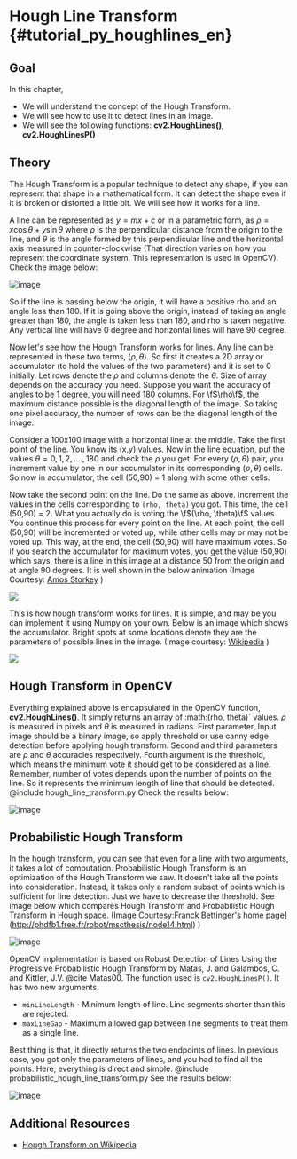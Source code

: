 # Hough Line Transform {#tutorial_py_houghlines_en}

## Goal

In this chapter,
-   We will understand the concept of the Hough Transform.
-   We will see how to use it to detect lines in an image.
-   We will see the following functions: **cv2.HoughLines()**, **cv2.HoughLinesP()**

## Theory

The Hough Transform is a popular technique to detect any shape, if you can represent that shape in a mathematical form. It can detect the shape even if it is broken or distorted a little bit. We will see how it works for a line.

A line can be represented as $y = mx+c$ or in a parametric form, as $\rho = x \cos \theta + y \sin \theta$ where $\rho$ is the perpendicular distance from the origin to the line, and $\theta$ is the angle formed by this perpendicular line and the horizontal axis measured in counter-clockwise (That direction varies on how you represent the coordinate system. This representation is used in OpenCV). Check the image below:

![image](images/houghlines1.svg)

So if the line is passing below the origin, it will have a positive rho and an angle less than 180. If it is going above the origin, instead of taking an angle greater than 180, the angle is taken less than 180, and rho is taken negative. Any vertical line will have 0 degree and horizontal lines will have 90 degree.

Now let's see how the Hough Transform works for lines. Any line can be represented in these two terms, $(\rho, \theta)$. So first it creates a 2D array or accumulator (to hold the values of the two parameters) and it is set to 0 initially. Let rows denote the $\rho$ and columns denote the $\theta$. Size of array depends on the accuracy you need. Suppose you want the accuracy of angles to be 1 degree, you will need 180 columns. For \f$\rho\f$, the maximum distance possible is the diagonal length of the image. So taking one pixel accuracy, the number of rows can be the diagonal length of the image.

Consider a 100x100 image with a horizontal line at the middle. Take the first point of the line. You know its (x,y) values. Now in the line equation, put the values $\theta = 0,1,2,....,180$ and check the $\rho$ you get. For every $(\rho, \theta)$ pair, you increment value by one in our accumulator in its corresponding $(\rho, \theta)$ cells. So now in accumulator, the cell (50,90) = 1 along with some other cells.

Now take the second point on the line. Do the same as above. Increment the values in the cells corresponding to `(rho, theta)` you got. This time, the cell (50,90) = 2. What you actually do is voting the \f$(\rho, \theta)\f$ values. You continue this process for every point on the line. At each point, the cell (50,90) will be incremented or voted up, while other cells may or may not be voted up. This way, at the end, the cell (50,90) will have maximum votes. So if you search the accumulator for maximum votes, you get the value (50,90) which says, there is a line in this image at a distance 50 from the origin and at angle 90 degrees. It is well shown in the below animation (Image Courtesy: [Amos Storkey](http://homepages.inf.ed.ac.uk/amos/hough.html) )

![](images/houghlinesdemo.gif)

This is how hough transform works for lines. It is simple, and may be you can implement it using Numpy on your own. Below is an image which shows the accumulator. Bright spots at some locations denote they are the parameters of possible lines in the image. (Image courtesy: [Wikipedia](http://en.wikipedia.org/wiki/Hough_transform) )

![](images/houghlines2.jpg)

## Hough Transform in OpenCV

Everything explained above is encapsulated in the OpenCV function, **cv2.HoughLines()**. It simply returns an array of :math:(rho, theta)\` values. $\rho$ is measured in pixels and $\theta$ is measured in radians. First parameter, Input image should be a binary image, so apply threshold or use canny edge detection before applying hough transform. Second and third parameters are $\rho$ and $\theta$ accuracies respectively. Fourth argument is the threshold, which means the minimum vote it should get to be considered as a line. Remember, number of votes depends upon the number of points on the line. So it represents the minimum length of line that should be detected.
@include hough_line_transform.py
Check the results below:

![image](images/houghlines3.jpg)

## Probabilistic Hough Transform

In the hough transform, you can see that even for a line with two arguments, it takes a lot of computation. Probabilistic Hough Transform is an optimization of the Hough Transform we saw. It doesn't take all the points into consideration. Instead, it takes only a random subset of points which is sufficient for line detection. Just we have to decrease the threshold. See image below which compares Hough Transform and Probabilistic Hough Transform in Hough space. (Image Courtesy:Franck Bettinger's home page](http://phdfb1.free.fr/robot/mscthesis/node14.html) )

![image](images/houghlines4.png)

OpenCV implementation is based on Robust Detection of Lines Using the Progressive Probabilistic Hough Transform by Matas, J. and Galambos, C. and Kittler, J.V. @cite Matas00. The function used is `cv2.HoughLinesP()`. It has two new arguments.
-   `minLineLength` - Minimum length of line. Line segments shorter than this are rejected.
-   `maxLineGap` - Maximum allowed gap between line segments to treat them as a single line.

Best thing is that, it directly returns the two endpoints of lines. In previous case, you got only the parameters of lines, and you had to find all the points. Here, everything is direct and simple.
@include probabilistic_hough_line_transform.py
See the results below:

![image](images/houghlines5.jpg)

## Additional Resources

- [Hough Transform on Wikipedia](http://en.wikipedia.org/wiki/Hough_transform)
